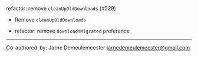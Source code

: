 refactor: remove `cleanUpOldDownloads` (#529)

* Remove `cleanUpOldDownloads`

* refactor: remove `downloadsMigrated` preference

---------

Co-authored-by: Jarne Demeulemeester <jarnedemeulemeester@gmail.com>

